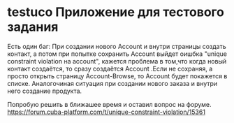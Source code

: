 # testuco Приложение для тестового задания

Есть один баг: 
При создании нового Account и внутри страницы создать контакт, а потом при попытке сохранить Account выйдет оишбка "unique constraint violation на account", кажется проблема в том,что когда новый контакт создаётся, то сразу создаётся Account .Если не сохраняя, а просто открыть страницу Account-Browse, то Account будет покажется в списке.
Аналогочиная ситуация при создании нового заказа и внутри него создание продукта.

Попробую решить в ближашее время и оставил вопрос на форуме. https://forum.cuba-platform.com/t/unique-constraint-violation/15361


